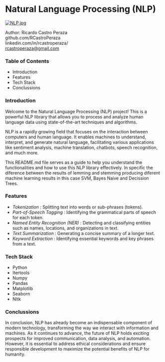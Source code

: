 # Natural Language Processing (NLP)
[![NLP.jpg](https://i.postimg.cc/ZKDZGsKt/NLP.jpg)](https://postimg.cc/XpFTF8CQ)

Author: Ricardo Castro Peraza <br>
github.com/RCastroPeraza <br>
linkedin.com/in/rcastroperaza/ <br>
rcastroperaza@gmail.com <br>


### Table of Contents
* Introduction
* Features
* Tech Stack
* Conclussions 

### Introduction
Welcome to the Natural Language Processing (NLP) project! This is a powerful NLP library that allows you to process and analyze human language data using state-of-the-art techniques and algorithms.

NLP is a rapidly growing field that focuses on the interaction between computers and human language. It enables machines to understand, interpret, and generate natural language, facilitating various applications like sentiment analysis, machine translation, chatbots, speech recognition, and much more.

This README.md file serves as a guide to help you understand the functionalities and how to use this NLP library effectively.  In specific the diference between the results of lemming and stemming producing diferent machine learning results in this case SVM, Bayes Naive and Decission Trees.

 ### Features
* *Tokenization* : Splitting text into words or sub-phrases (tokens).
* *Part-of-Speech Tagging* : Identifying the grammatical parts of speech for each token.
* *Named Entity Recognition (NER)* : Detecting and classifying entities such as names, locations, and organizations in text.
* *Text Summarization* : Generating a concise summary of a longer text.
* *Keyword Extraction* : Identifying essential keywords and key phrases from a text.

### Tech Stack
* Python
* Itertools
* Numpy
* Pandas
* Matplotlib
* Seaborn
* Nltk

### Conclussions

In conclusion, NLP has already become an indispensable component of modern technology, transforming the way we interact with information and machines. As it continues to advance, the future of NLP holds exciting prospects for improved communication, data analysis, and automation. However, it is essential to address ethical considerations and ensure responsible development to maximize the potential benefits of NLP for humanity.